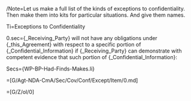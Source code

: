 /Note=Let us make a full list of the kinds of exceptions to confidentiality.  Then make them into kits for particular situations.  And give them names.  

Ti=Exceptions to Confidentiality

0.sec={_Receiving_Party} will not have any obligations under {_this_Agreement} with respect to a specific portion of {_Confidential_Information} if {_Receiving_Party} can demonstrate with competent evidence that such portion of {_Confidential_Information}:

Secs={WP-BP-Had-Finds-Makes.li}

=[G/Agt-NDA-CmA/Sec/Cov/Conf/Except/Item/0.md]

=[G/Z/ol/0]

